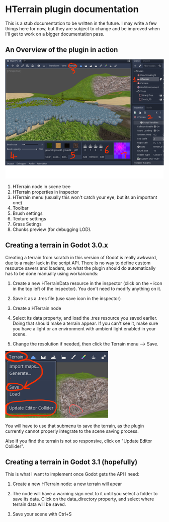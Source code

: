 HTerrain plugin documentation
===============================

This is a stub documentation to be written in the future.
I may write a few things here for now, but they are subject to change and be improved when I'll get to work on a bigger documentation pass.

An Overview of the plugin in action
-------------------------------------
![Plugin in action](/addons/zylann.hterrain/doc/images/PluginInAction.png)
1. HTerrain node in scene tree
2. HTerrain properties in inspector
3. HTerrain menu (usually this won't catch your eye, but its an important one)
4. Toolbar
5. Brush settings
6. Texture settings
7. Grass Setings
8. Chunks preview (for debugging LOD).

Creating a terrain in Godot 3.0.x
--------------------------------------

Creating a terrain from scratch in this version of Godot is really awkward, due to a major lack in the script API. There is no way to define custom resource savers and loaders, so what the plugin should do automatically has to be done manually using workarounds:

1) Create a new HTerrainData resource in the inspector (click on the `+` icon in the top left of the inspector). You don't need to modify anything on it.

2) Save it as a .tres file (use save icon in the inspector)

3) Create a HTerrain node

4) Select its data property, and load the .tres resource you saved earlier. Doing that should make a terrain appear. If you can't see it, make sure you have a light or an environment with ambient light enabled in your scene.

5) Change the resolution if needed, then click the Terrain menu --> Save.

![Menu Expanded](/addons/zylann.hterrain/doc/images/MenuExpanded.png)

You will have to use that submenu to save the terrain, as the plugin currently cannot properly integrate to the scene saving process.

Also if you find the terrain is not so responsive, click on "Update Editor Collider".


Creating a terrain in Godot 3.1 (hopefully)
-------------------------------------------

This is what I want to implement once Godot gets the API I need:

1) Create a new HTerrain node: a new terrain will apear

2) The node will have a warning sign next to it until you select a folder to save its data. Click on the data_directory property, and select where terrain data will be saved.

3) Save your scene with Ctrl+S

